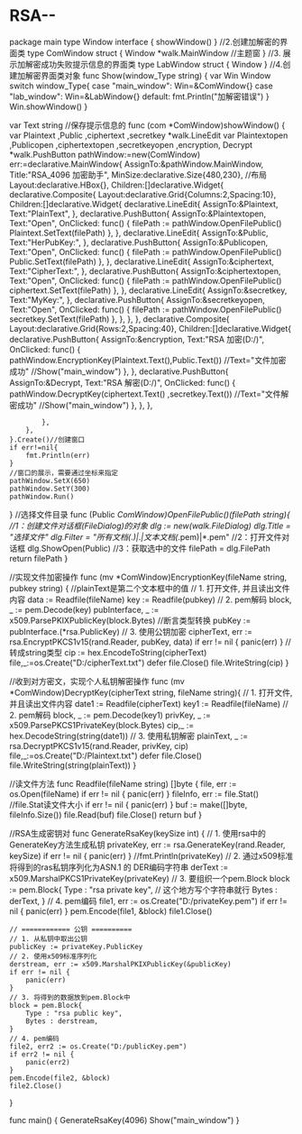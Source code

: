 # RSA--
package main
type Window	 interface {
	showWindow()
}
//2.创建加解密的界面类
type ComWindow struct {
	Window
	*walk.MainWindow //主题窗
}
//3. 展示加解密成功失败提示信息的界面类
type LabWindow struct {
	Window
}
//4.创建加解密界面类对象
func Show(window_Type string) {
	var Win Window
	switch window_Type{
	case "main_window":
		Win=&ComWindow{}
	case "lab_window":
		Win=&LabWindow{}
	default:
		fmt.Println("加解密错误")
	}
	Win.showWindow()
}

var Text string         //保存提示信息的
func (com *ComWindow)showWindow() {
	var Plaintext ,Public ,ciphertext ,secretkey *walk.LineEdit
	var Plaintextopen ,Publicopen ,ciphertextopen ,secretkeyopen ,encryption, Decrypt *walk.PushButton
	pathWindow:=new(ComWindow)
	err:=declarative.MainWindow{
		AssignTo:&pathWindow.MainWindow,
		Title:"RSA_4096 加密助手",
		MinSize:declarative.Size{480,230},
		//布局
		Layout:declarative.HBox{},
		Children:[]declarative.Widget{
			declarative.Composite{
				Layout:declarative.Grid{Columns:2,Spacing:10},
				Children:[]declarative.Widget{
					declarative.LineEdit{
						AssignTo:&Plaintext,
						Text:"PlainText",
					},
					declarative.PushButton{
						AssignTo:&Plaintextopen,
						Text:"Open",
						OnClicked: func() {
							filePath := pathWindow.OpenFilePublic()
							Plaintext.SetText(filePath)
						},
					},
					declarative.LineEdit{
						AssignTo:&Public,
						Text:"HerPubKey:",
					},
					declarative.PushButton{
						AssignTo:&Publicopen,
						Text:"Open",
						OnClicked: func() {
							filePath := pathWindow.OpenFilePublic()
							Public.SetText(filePath)
						},
					},
					declarative.LineEdit{
						AssignTo:&ciphertext,
						Text:"CipherText:",
					},
					declarative.PushButton{
						AssignTo:&ciphertextopen,
						Text:"Open",
						OnClicked: func() {
							filePath := pathWindow.OpenFilePublic()
							ciphertext.SetText(filePath)
						},
					},
					declarative.LineEdit{
						AssignTo:&secretkey,
						Text:"MyKey:",
					},
					declarative.PushButton{
						AssignTo:&secretkeyopen,
						Text:"Open",
						OnClicked: func() {
							filePath := pathWindow.OpenFilePublic()
							secretkey.SetText(filePath)
						},
					},
				},
			},
			declarative.Composite{
				Layout:declarative.Grid{Rows:2,Spacing:40},
				Children:[]declarative.Widget{
					declarative.PushButton{
						AssignTo:&encryption,
						Text:"RSA 加密(D:/)",
						OnClicked: func() {
							pathWindow.EncryptionKey(Plaintext.Text(),Public.Text())
							//Text="文件加密成功"
							//Show("main_window")
						},
					},
					declarative.PushButton{
						AssignTo:&Decrypt,
						Text:"RSA 解密(D:/)",
						OnClicked: func() {
							pathWindow.DecryptKey(ciphertext.Text() ,secretkey.Text())
							//Text="文件解密成功"
							//Show("main_window")
						},
					},
				},

			},
		},
	}.Create()//创建窗口
	if err!=nil{
		fmt.Println(err)
	}
	//窗口的展示，需要通过坐标来指定
	pathWindow.SetX(650)
	pathWindow.SetY(300)
	pathWindow.Run()
}
//选择文件目录
func (Public *ComWindow)OpenFilePublic()(filePath string){
	//1：创建文件对话框(FileDialog)的对象
	dlg := new(walk.FileDialog)
	dlg.Title = "选择文件"
	dlg.Filter = "所有文档(*.*)|*.*|文本文档(*.pem)|*.pem"
	//2：打开文件对话框
	dlg.ShowOpen(Public)
	//3：获取选中的文件
	filePath = dlg.FilePath
	return filePath
}

//实现文件加密操作
func (mv *ComWindow)EncryptionKey(fileName string, pubkey string) { //plainText是第二个文本框中的值
	// 1. 打开文件, 并且读出文件内容
	data := Readfile(fileName)
	key := Readfile(pubkey)
	// 2. pem解码
	block, _ := pem.Decode(key)
	pubInterface, _ := x509.ParsePKIXPublicKey(block.Bytes)
	//断言类型转换
	pubKey := pubInterface.(*rsa.PublicKey)
	// 3. 使用公钥加密
	cipherText, err := rsa.EncryptPKCS1v15(rand.Reader, pubKey, data)
	if err != nil {
		panic(err)
	}
	//转成string类型
	cip := hex.EncodeToString(cipherText)
	file,_:=os.Create("D:/cipherText.txt")
	defer file.Close()
	file.WriteString(cip)
}

//收到对方密文，实现个人私钥解密操作
func (mv *ComWindow)DecryptKey(cipherText string, fileName string){
	// 1. 打开文件, 并且读出文件内容
	date1 := Readfile(cipherText)
	key1 := Readfile(fileName)
	// 2. pem解码
	block, _ := pem.Decode(key1)
	privKey, _ := x509.ParsePKCS1PrivateKey(block.Bytes)
	cip,_ := hex.DecodeString(string(date1))
	// 3. 使用私钥解密
	plainText, _ := rsa.DecryptPKCS1v15(rand.Reader, privKey, cip)
	file,_:=os.Create("D:/Plaintext.txt")
	defer file.Close()
	file.WriteString(string(plainText))
}

//读文件方法
func Readfile(fileName string) []byte {
	file, err := os.Open(fileName)
	if err != nil {
		panic(err)
	}
	fileInfo, err := file.Stat() //file.Stat读文件大小
	if err != nil {
		panic(err)
	}
	buf := make([]byte, fileInfo.Size())
	file.Read(buf)
	file.Close()
	return  buf
}

//RSA生成密钥对
func GenerateRsaKey(keySize int) {
	// 1. 使用rsa中的GenerateKey方法生成私钥
	privateKey, err := rsa.GenerateKey(rand.Reader, keySize)
	if err != nil {
		panic(err)
	}
	//fmt.Println(privateKey)
	// 2. 通过x509标准将得到的ras私钥序列化为ASN.1 的 DER编码字符串
	derText := x509.MarshalPKCS1PrivateKey(privateKey)
	// 3. 要组织一个pem.Block
	block := pem.Block{
		Type : "rsa private key", // 这个地方写个字符串就行
		Bytes : derText,
	}
	// 4. pem编码
	file1, err := os.Create("D:/privateKey.pem")
	if err != nil {
		panic(err)
	}
	pem.Encode(file1, &block)
	file1.Close()

	// ============ 公钥 ==========
	// 1. 从私钥中取出公钥
	publicKey := privateKey.PublicKey
	// 2. 使用x509标准序列化
	derstream, err := x509.MarshalPKIXPublicKey(&publicKey)
	if err != nil {
		panic(err)
	}
	// 3. 将得到的数据放到pem.Block中
	block = pem.Block{
		Type : "rsa public key",
		Bytes : derstream,
	}
	// 4. pem编码
	file2, err2 := os.Create("D:/publicKey.pem")
	if err2 != nil {
		panic(err2)
	}
	pem.Encode(file2, &block)
	file2.Close()
}

func main() {
	GenerateRsaKey(4096)
	Show("main_window")
}

